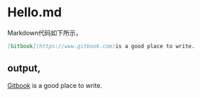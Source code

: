 # Hello.md

Markdown代码如下所示，

```markdown
[Gitbook](https://www.gitbook.com)is a good place to write.
```
output,
-----
[Gitbook](https://www.gitbook.com) is a good place to write.